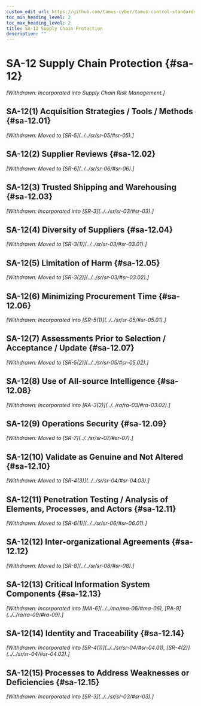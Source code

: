 ```yaml
---
custom_edit_url: https://github.com/tamus-cyber/tamus-control-standards/tree/main/content/tamus.edu/TAMUS_profile.xml
toc_min_heading_level: 2
toc_max_heading_level: 2
title: SA-12 Supply Chain Protection
description: ""
---
```


# SA-12 Supply Chain Protection {#sa-12}


<prop xmlns="http://csrc.nist.gov/ns/oscal/1.0" name="status" value="withdrawn">
            <em>[Withdrawn: Incorporated into Supply Chain Risk Management.]</em>
         </prop>
         

## SA-12(1) Acquisition Strategies / Tools / Methods {#sa-12.01}


<prop xmlns="http://csrc.nist.gov/ns/oscal/1.0" name="status" value="withdrawn">
               <em>[Withdrawn: Moved to [SR-5](../../sr/sr-05/#sr-05).]</em>
            </prop>
            

## SA-12(2) Supplier Reviews {#sa-12.02}


<prop xmlns="http://csrc.nist.gov/ns/oscal/1.0" name="status" value="withdrawn">
               <em>[Withdrawn: Moved to [SR-6](../../sr/sr-06/#sr-06).]</em>
            </prop>
            

## SA-12(3) Trusted Shipping and Warehousing {#sa-12.03}


<prop xmlns="http://csrc.nist.gov/ns/oscal/1.0" name="status" value="withdrawn">
               <em>[Withdrawn: Incorporated into [SR-3](../../sr/sr-03/#sr-03).]</em>
            </prop>
            

## SA-12(4) Diversity of Suppliers {#sa-12.04}


<prop xmlns="http://csrc.nist.gov/ns/oscal/1.0" name="status" value="withdrawn">
               <em>[Withdrawn: Moved to [SR-3(1)](../../sr/sr-03/#sr-03.01).]</em>
            </prop>
            

## SA-12(5) Limitation of Harm {#sa-12.05}


<prop xmlns="http://csrc.nist.gov/ns/oscal/1.0" name="status" value="withdrawn">
               <em>[Withdrawn: Moved to [SR-3(2)](../../sr/sr-03/#sr-03.02).]</em>
            </prop>
            

## SA-12(6) Minimizing Procurement Time {#sa-12.06}


<prop xmlns="http://csrc.nist.gov/ns/oscal/1.0" name="status" value="withdrawn">
               <em>[Withdrawn: Incorporated into [SR-5(1)](../../sr/sr-05/#sr-05.01).]</em>
            </prop>
            

## SA-12(7) Assessments Prior to Selection / Acceptance / Update {#sa-12.07}


<prop xmlns="http://csrc.nist.gov/ns/oscal/1.0" name="status" value="withdrawn">
               <em>[Withdrawn: Moved to [SR-5(2)](../../sr/sr-05/#sr-05.02).]</em>
            </prop>
            

## SA-12(8) Use of All-source Intelligence {#sa-12.08}


<prop xmlns="http://csrc.nist.gov/ns/oscal/1.0" name="status" value="withdrawn">
               <em>[Withdrawn: Incorporated into [RA-3(2)](../../ra/ra-03/#ra-03.02).]</em>
            </prop>
            

## SA-12(9) Operations Security {#sa-12.09}


<prop xmlns="http://csrc.nist.gov/ns/oscal/1.0" name="status" value="withdrawn">
               <em>[Withdrawn: Moved to [SR-7](../../sr/sr-07/#sr-07).]</em>
            </prop>
            

## SA-12(10) Validate as Genuine and Not Altered {#sa-12.10}


<prop xmlns="http://csrc.nist.gov/ns/oscal/1.0" name="status" value="withdrawn">
               <em>[Withdrawn: Moved to [SR-4(3)](../../sr/sr-04/#sr-04.03).]</em>
            </prop>
            

## SA-12(11) Penetration Testing / Analysis of Elements, Processes, and Actors {#sa-12.11}


<prop xmlns="http://csrc.nist.gov/ns/oscal/1.0" name="status" value="withdrawn">
               <em>[Withdrawn: Moved to [SR-6(1)](../../sr/sr-06/#sr-06.01).]</em>
            </prop>
            

## SA-12(12) Inter-organizational Agreements {#sa-12.12}


<prop xmlns="http://csrc.nist.gov/ns/oscal/1.0" name="status" value="withdrawn">
               <em>[Withdrawn: Moved to [SR-8](../../sr/sr-08/#sr-08).]</em>
            </prop>
            

## SA-12(13) Critical Information System Components {#sa-12.13}


<prop xmlns="http://csrc.nist.gov/ns/oscal/1.0" name="status" value="withdrawn">
               <em>[Withdrawn: Incorporated into [MA-6](../../ma/ma-06/#ma-06), [RA-9](../../ra/ra-09/#ra-09).]</em>
            </prop>
            

## SA-12(14) Identity and Traceability {#sa-12.14}


<prop xmlns="http://csrc.nist.gov/ns/oscal/1.0" name="status" value="withdrawn">
               <em>[Withdrawn: Incorporated into [SR-4(1)](../../sr/sr-04/#sr-04.01), [SR-4(2)](../../sr/sr-04/#sr-04.02).]</em>
            </prop>
            

## SA-12(15) Processes to Address Weaknesses or Deficiencies {#sa-12.15}


<prop xmlns="http://csrc.nist.gov/ns/oscal/1.0" name="status" value="withdrawn">
               <em>[Withdrawn: Incorporated into [SR-3](../../sr/sr-03/#sr-03).]</em>
            </prop>
            

